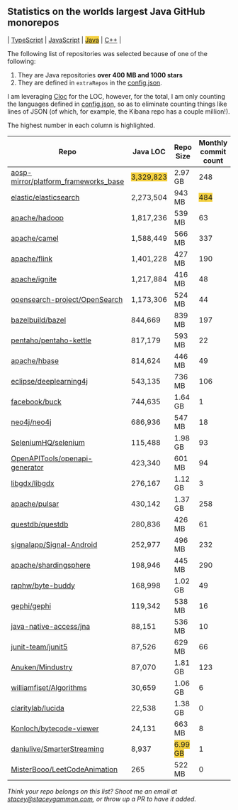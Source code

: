 
## Statistics on the worlds largest Java GitHub monorepos

| [TypeScript](./TypeScript.md) | [JavaScript](./JavaScript.md) | <span style="background-color: #F4D03F">[Java](./Java.md)</span> | [C++](./C++.md) | 

The following list of repositories was selected because of one of the following:
1. They are Java repositories **over 400 MB and 1000 stars**
2. They are defined in `extraRepos` in the [config.json](https://github.com/stacey-gammon/repo-stats/blob/main/config.json).

I am leveraging [Cloc](https://github.com/AlDanial/cloc) for the LOC, however, for the total, I am only counting the languages defined in [config.json](https://github.com/stacey-gammon/repo-stats/blob/main/config.json), so as to eliminate counting things like lines of JSON (of which, for example, the Kibana repo has a couple million!).

The highest number in each column is highlighted.

| Repo | Java LOC | Repo Size | Monthly commit count | Monthly committer count |
| -----|----------------------|-----------|------------------|----------------|
| [aosp-mirror/platform_frameworks_base](https://github.com/aosp-mirror/platform_frameworks_base) |  <span style="background-color: #F4D03F">3,329,823</span> | 2.97 GB | 248 | <span style="background-color: #F4D03F">115</span> 🤓 | 
| [elastic/elasticsearch](https://github.com/elastic/elasticsearch) |  2,273,504 | 943 MB | <span style="background-color: #F4D03F">484</span> | 83 🤓 | 
| [apache/hadoop](https://github.com/apache/hadoop) |  1,817,236 | 539 MB | 63 | 29 🤓 | 
| [apache/camel](https://github.com/apache/camel) |  1,588,449 | 566 MB | 337 | 41 🤓 | 
| [apache/flink](https://github.com/apache/flink) |  1,401,228 | 427 MB | 190 | 65 🤓 | 
| [apache/ignite](https://github.com/apache/ignite) |  1,217,884 | 416 MB | 48 | 26 🤓 | 
| [opensearch-project/OpenSearch](https://github.com/opensearch-project/OpenSearch) |  1,173,306 | 524 MB | 44 | 19 🤓 | 
| [bazelbuild/bazel](https://github.com/bazelbuild/bazel) |  844,669 | 839 MB | 197 | 57 🤓 | 
| [pentaho/pentaho-kettle](https://github.com/pentaho/pentaho-kettle) |  817,179 | 593 MB | 22 | 10 🤓 | 
| [apache/hbase](https://github.com/apache/hbase) |  814,624 | 446 MB | 49 | 21 🤓 | 
| [eclipse/deeplearning4j](https://github.com/eclipse/deeplearning4j) |  543,135 | 736 MB | 106 | 3 🤓 | 
| [facebook/buck](https://github.com/facebook/buck) |  744,635 | 1.64 GB | 1 | 1 🤓 | 
| [neo4j/neo4j](https://github.com/neo4j/neo4j) |  686,936 | 547 MB | 18 | 11 🤓 | 
| [SeleniumHQ/selenium](https://github.com/SeleniumHQ/selenium) |  115,488 | 1.98 GB | 93 | 20 🤓 | 
| [OpenAPITools/openapi-generator](https://github.com/OpenAPITools/openapi-generator) |  423,340 | 601 MB | 94 | 46 🤓 | 
| [libgdx/libgdx](https://github.com/libgdx/libgdx) |  276,167 | 1.12 GB | 3 | 4 🤓 | 
| [apache/pulsar](https://github.com/apache/pulsar) |  430,142 | 1.37 GB | 258 | 60 🤓 | 
| [questdb/questdb](https://github.com/questdb/questdb) |  280,836 | 426 MB | 61 | 13 🤓 | 
| [signalapp/Signal-Android](https://github.com/signalapp/Signal-Android) |  252,977 | 496 MB | 232 | 8 🤓 | 
| [apache/shardingsphere](https://github.com/apache/shardingsphere) |  198,946 | 445 MB | 290 | 34 🤓 | 
| [raphw/byte-buddy](https://github.com/raphw/byte-buddy) |  168,998 | 1.02 GB | 49 | 1 🤓 | 
| [gephi/gephi](https://github.com/gephi/gephi) |  119,342 | 538 MB | 16 | 2 🤓 | 
| [java-native-access/jna](https://github.com/java-native-access/jna) |  88,151 | 536 MB | 10 | 4 🤓 | 
| [junit-team/junit5](https://github.com/junit-team/junit5) |  87,526 | 629 MB | 66 | 8 🤓 | 
| [Anuken/Mindustry](https://github.com/Anuken/Mindustry) |  87,070 | 1.81 GB | 123 | 30 🤓 | 
| [williamfiset/Algorithms](https://github.com/williamfiset/Algorithms) |  30,659 | 1.06 GB | 6 | 2 🤓 | 
| [claritylab/lucida](https://github.com/claritylab/lucida) |  22,538 | 1.38 GB | 0 | 0 🤓 | 
| [Konloch/bytecode-viewer](https://github.com/Konloch/bytecode-viewer) |  24,131 | 663 MB | 8 | 3 🤓 | 
| [daniulive/SmarterStreaming](https://github.com/daniulive/SmarterStreaming) |  8,937 | <span style="background-color: #F4D03F">6.99 GB</span> | 1 | 1 🤓 | 
| [MisterBooo/LeetCodeAnimation](https://github.com/MisterBooo/LeetCodeAnimation) |  265 | 522 MB | 0 | 0 🤓 | 


_Think your repo belongs on this list? Shoot me an email at stacey@staceygammon.com, or throw up a PR to have it added._
